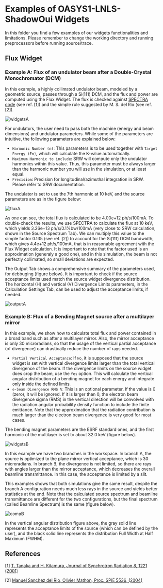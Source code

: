 # Examples of OASYS1-LNLS-ShadowOui Widgets
In this folder you find a few examples of our widgets functionalities and limitations. Please remember to change the working directory and running preprocessors before running source/trace.

## Flux Widget

### Example A: Flux of an undulator beam after a Double-Crystal Monochromator (DCM) 
In this example, a highly collimated undulator beam, modeled by a geometric source, passes through a Si(111) DCM, and the flux and power are computed using the Flux Widget. The flux is checked against [SPECTRA code](http://spectrax.org/spectra/index.html) (see ref. [1]) and the simple rule suggested by M. S. del Rio (see ref. [2]). 

![widgetsA](https://github.com/oasys-lnls-kit/OASYS1-LNLS-ShadowOui/blob/master/images/ExampleA_widgets.png "widgetsA")

For undulators, the user need to pass both the machine (energy and beam dimensions) and undulator parameters. While some of the parameters are intuitive, the following parameters are explained below:

- `Harmonic Number (n)`: This parameters is to be used together with `Target Energy (En)`, which will calculate the K-value automatically. 
- `Maximum Harmonic to include`: SRW will compute only the undulator harmonics within this value. Thus, this parameter must be always larger than the harmonic number you will use in the simulation, or at least equal.
- `Precision`: Precision for longitudinal/azimuthal integration in SRW. Please refer to SRW documentation.

The undulator is set to use the 7th harmonic at 10 keV, and the source parameters are as in the figure below:

![fluxA](https://github.com/oasys-lnls-kit/OASYS1-LNLS-ShadowOui/blob/master/images/ExampleA_flux.png "fluxA")

As one can see, the total flux is calculated to be 4.00e+12 ph/s/100mA. To double-check the results, we use SPECTRA to calculate the flux at 10 keV, which yields 3.26e+13 ph/s/0.1%bw/100mA (very close to SRW calculation, shown in the Source Spectrum Tab). We can multiply this value to the simple factor 0.135 (see ref. [2]) to account for the Si(111) DCM bandwidth, which gives 4.4e+12 ph/s/100mA, that is in reasonable agreement with the Flux Widget calculation. It is important to note that the factor used is an approximation (generaly a good one), and in this simulation, the beam is not perfectly collimated, so small deviations are expected. 

The Output Tab shows a comprehensive summary of the parameters used, for debbuging (figure below). It is important to check if the source acceptance limits used match the source widget divergence distribution. The horizontal (H) and vertical (V) Divergence Limits parameters, in the Calculation Settings Tab, can be used to adjust the acceptance limits, if needed.

![outputA](https://github.com/oasys-lnls-kit/OASYS1-LNLS-ShadowOui/blob/master/images/ExampleA_output.png "outputA")


### Example B: Flux of a Bending Magnet source after a multilayer mirror
In this example, we show how to calculate total flux and power contained in a broad band such as after a multilayer mirror. Also, the mirror acceptance is only 30 microradians, so that the usage of the vertical partial acceptance (of divergence) can drastically reduce the number of rays needed. 

- `Partial Vertical Acceptance`: If `No`, it is supposed that the source widget is set with vertical divergence limits larger than the total vertical divergence of the beam. If the divergence limits on the source widget does crop the beam, use the `Yes` option. This will calculate the vertical angular distribution of a bending magnet for each energy and integrate only inside the defined limits.
- `e-beam Divergence RMS V`: This is an optional parameter. If the value is 0 (zero), it will be ignored. If it is larger than 0, the electron beam divergence sigma (RMS) in the vertical direction will be convolved with the radiation angular probability density function to include the finite emittance. Note that the approximation that the radiation contribution is much larger than the electron beam divergence is very good for most cases.

The bending magnet parameters are the ESRF standard ones, and the first harmonic of the multilayer is set to about 32.0 keV (figure below).
 
![widgetsB](https://github.com/oasys-lnls-kit/OASYS1-LNLS-ShadowOui/blob/master/images/ExampleB_widgets.png "widgetsB")

In this example we have two branches in the workspace. In branch A, the source is optimized to the plane mirror vertical acceptance, which is 30 microradians. In branch B, the divergence is not limited, so there are rays with angles larger than the mirror acceptance, which decreases the overall beamline transmittance. In this case, the acceptance is limited by a slit. 

This examples shows that both simulations give the same result, despite the branch A configuration needs much less rays in the source and yields better statistics at the end. Note that the calculated source spectrum and beamline transmittance are different for the two configurations, but the final spectrum (called Beamline Spectrum) is the same (figure below).

![compB](https://github.com/oasys-lnls-kit/OASYS1-LNLS-ShadowOui/blob/master/images/ExampleB_comparison.png "comparisonB")

In the vertical angular distribution figure above, the gray solid line represents the acceptance limits of the source (which can be defined by the user), and the black solid line represents the distribution Full Width at Half Maximum (FWHM).

## References 

[1] [T. Tanaka and H. Kitamura, Journal of Synchrotron Radiation 8, 1221 (2001)](https://doi.org/10.1107/S090904950101425X)

[2] [Manuel Sanchez del Rio, Olivier Mathon, Proc. SPIE 5536, (2004)](https://doi.org/10.1117/12.559326)



